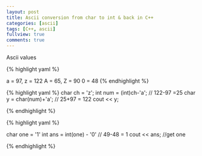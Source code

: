 ```yaml
---
layout: post
title: Ascii conversion from char to int & back in C++
categories: [ascii]
tags: [C++, ascii]
fullview: true
comments: true
---
```


Ascii values

{% highlight yaml %}

a = 97, z = 122
A = 65, Z = 90
0 = 48
{% endhighlight %}



{% highlight yaml %}
char ch = 'z';
int num = (int)ch-'a'; // 122-97 =25
char y = char(num)+'a'; // 25+97 = 122
cout << y;

{% endhighlight %}


{% highlight yaml %}

char one = '1'
int ans = int(one) - '0' // 49-48 = 1
cout << ans; //get one


{% endhighlight %}
